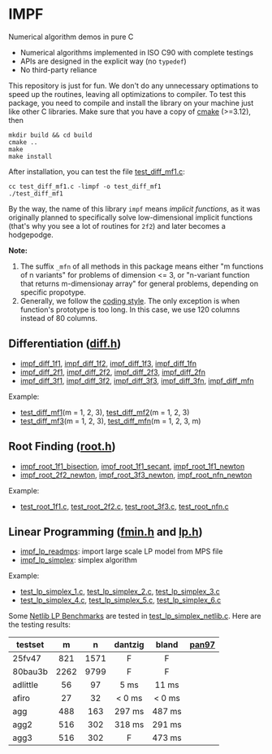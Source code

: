 # IMPF

Numerical algorithm demos in pure C

- Numerical algorithms implemented in ISO C90 with complete testings
- APIs are designed in the explicit way (no `typedef`)
- No third-party reliance

This repository is just for fun. We don't do any unnecessary optimations to speed up the routines, leaving all optimizations to compiler. To test this package, you need to compile and install the library on your machine just like other C libraries. Make sure that you have a copy of [cmake](https://cmake.org) (>=3.12), then

```shell
mkdir build && cd build
cmake ..
make
make install
```

After installation, you can test the file [test_diff_mf1.c](./test/test_diff_mf1.c):

```shell
cc test_diff_mf1.c -limpf -o test_diff_mf1
./test_diff_mf1
```

By the way, the name of this library `impf` means *implicit functions*, as it was originally planned to specifically solve low-dimensional implicit functions (that's why you see a lot of routines for `2f2`) and later becomes a hodgepodge.

**Note:**

1. The suffix `_mfn` of all methods in this package means either "m functions of n variants" for problems of dimension <= 3, or "n-variant function that returns m-dimensionay array" for general problems, depending on specific propotype.
2. Generally, we follow the [coding style](https://www.kernel.org/doc/html/v4.10/process/coding-style.html). The only exception is when function's prototype is too long. In this case, we use 120 columns instead of 80 columns.

## Differentiation ([diff.h](./include/impf/diff.h))

- [impf_diff_1f1](./src/diff_1f1.c), [impf_diff_1f2](./src/diff_1f2.c), [impf_diff_1f3](./src/diff_1f3.c), [impf_diff_1fn](./src/diff_1fn.c)
- [impf_diff_2f1](./src/diff_2f1.c), [impf_diff_2f2](./src/diff_2f2.c), [impf_diff_2f3](./src/diff_2f3.c), [impf_diff_2fn](./src/diff_2fn.c)
- [impf_diff_3f1](./src/diff_3f1.c), [impf_diff_3f2](./src/diff_3f2.c), [impf_diff_3f3](./src/diff_3f3.c), [impf_diff_3fn](./src/diff_3fn.c), [impf_diff_mfn](./src/diff_mfn.c)

Example:

- [test_diff_mf1](./test/test_diff_mf1.c)(m = 1, 2, 3), [test_diff_mf2](./test/test_diff_mf2.c)(m = 1, 2, 3)
- [test_diff_mf3](./test/test_diff_mf3.c)(m = 1, 2, 3), [test_diff_mfn](./test/test_diff_mfn.c)(m = 1, 2, 3, m)

## Root Finding ([root.h](./include/impf/root.h))

- [impf_root_1f1_bisection](./src/root_1f1_bisection.c), [impf_root_1f1_secant](./src/root_1f1_secant.c), [impf_root_1f1_newton](./src/root_1f1_newton.c)
- [impf_root_2f2_newton](./src/root_2f2_newton.c), [impf_root_3f3_newton](./src/root_3f3_newton.c), [impf_root_nfn_newton](./src/root_nfn_newton.c)

Example:
- [test_root_1f1.c](test/test_root_1f1.c), [test_root_2f2.c](test/test_root_2f2.c), [test_root_3f3.c](test/test_root_3f3.c), [test_root_nfn.c](test/test_root_nfn.c)

## Linear Programming ([fmin.h](./include/impf/fmin.h) and [lp.h](./include/impf/lp.h))

- [impf_lp_readmps](./src/lp_readmps.c): import large scale LP model from MPS file
- [impf_lp_simplex](./src/lp_simplex.c): simplex algorithm

Example:
- [test_lp_simplex_1.c](test/test_lp_simplex_1.c), [test_lp_simplex_2.c](test/test_lp_simplex_2.c), [test_lp_simplex_3.c](test/test_lp_simplex_3.c)
- [test_lp_simplex_4.c](test/test_lp_simplex_4.c), [test_lp_simplex_5.c](test/test_lp_simplex_5.c), [test_lp_simplex_6.c](test/test_lp_simplex_6.c)

Some [Netlib LP Benchmarks](https://www.netlib.org/lp/data/index.html) are tested in [test_lp_simplex_netlib.c](test/test_lp_simplex_netlib.c). Here are the testing results:

| testset  |  m   |  n   | dantzig | bland  | [pan97](https://doi.org/10.1016/S0898-1221(98)00127-8) |
| -------- | :--: | :--: | :-----: | :----: | :----------------------------------------------------: |
| 25fv47   | 821  | 1571 |    F    |   F    |                                                        |
| 80bau3b  | 2262 | 9799 |    F    |   F    |                                                        |
| adlittle |  56  |  97  |  5 ms   | 11 ms  |                                                        |
| afiro    |  27  |  32  | < 0 ms  | < 0 ms |                                                        |
| agg      | 488  | 163  | 297 ms  | 487 ms |                                                        |
| agg2     | 516  | 302  | 318 ms  | 291 ms |                                                        |
| agg3     | 516  | 302  |    F    | 473 ms |                                                        |

